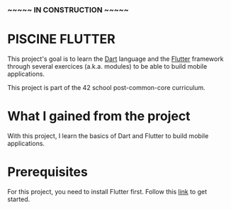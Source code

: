 ### ~~~~~ IN CONSTRUCTION ~~~~~ ###

# PISCINE FLUTTER
This project's goal is to learn the [Dart](https://dart.dev/) language and the [Flutter](https://flutter.dev/) framework through several exercices (a.k.a. modules) to be able to build mobile applications. <br />

This project is part of the 42 school post-common-core curriculum.

# What I gained from the project

With this project, I learn the basics of Dart and Flutter to build mobile applications.

# Prerequisites

For this project, you need to install Flutter first.
Follow this [link](https://docs.flutter.dev/get-started/install) to get started.
